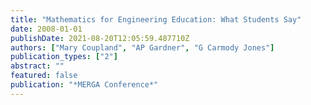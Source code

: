 ```yaml
---
title: "Mathematics for Engineering Education: What Students Say"
date: 2008-01-01
publishDate: 2021-08-20T12:05:59.487710Z
authors: ["Mary Coupland", "AP Gardner", "G Carmody Jones"]
publication_types: ["2"]
abstract: ""
featured: false
publication: "*MERGA Conference*"
---
```


